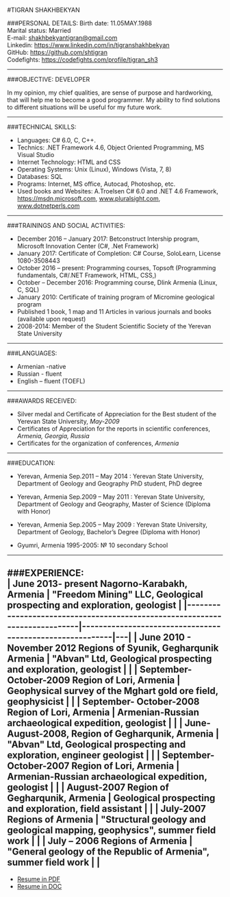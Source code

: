 #TIGRAN SHAKHBEKYAN
                                
###PERSONAL DETAILS:
Birth date: 11.05MAY.1988  
Marital status: Married   
E-mail:         <shakhbekyantigran@gmail.com>                  
Linkedin:       <https://www.linkedin.com/in/tigranshakhbekyan>                    
GitHub:         <https://github.com/shtigran>      
Codefights:     <https://codefights.com/profile/tigran_sh3>                   

----
###OBJECTIVE: DEVELOPER

In my opinion, my chief qualities, are sense of purpose and hardworking, that
will help me to become a good programmer. My ability to find solutions to
different situations will be useful for my future work.

----
###TECHNICAL SKILLS:

-   Languages: C\# 6.0, C, C++.
-   Technics: .NET Framework 4.6, Object Oriented Programming, MS Visual Studio
-   Internet Technology: HTML and CSS
-   Operating Systems: Unix (Linux), Windows (Vista, 7, 8)
-   Databases: SQL
-   Programs: Internet, MS office, Autocad, Photoshop, etc.
-   Used books and Websites: A.Troelsen C# 6.0 and .NET 4.6 Framework,  https://msdn.microsoft.com,      www.pluralsight.com,      www.dotnetperls.com  

----
###TRAININGS AND SOCIAL ACTIVITIES:
  -  December 2016 – January 2017:  Betconstruct Intership program, Microsoft Innovation Center (C#, .Net Framework)
  -  January 2017: Certificate of Completion: C# Course, SoloLearn, License 1080-3508443
  -  October 2016 – present: Programming courses, Topsoft (Programming fundamentals, C#/.NET Framework, HTML, CSS,)
  -  October – December 2016: Programming course, Dlink Armenia (Linux, C, SQL)
  -  January 2010: Certificate of training program of Micromine geological program
  -  Published 1 book, 1 map  and 11 Articles in various journals and books (available upon request)
  -  2008-2014: Member of the  Student Scientific Society of the Yerevan State University  
  
----
###LANGUAGES:

-	Armenian -native
- Russian - fluent 
- English – fluent (TOEFL)

----
###AWARDS RECEIVED:   

-   Silver medal and Certificate of Appreciation for the Best student of the
    Yerevan State University, *May-2009*     
-   Certificates of Appreciation for the reports in scientific conferences, *Armenia, Georgia, Russia* 
-   Certificates for the organization of conferences, *Armenia*  

----
###EDUCATION:

- Yerevan, Armenia Sep.2011 – May 2014 :  Yerevan State University, Department of Geology and Geography PhD student, PhD degree
  
- Yerevan, Armenia Sep.2009 – May 2011 :       Yerevan State University, Department of Geology and Geography, Master of Science (Diploma with Honor)
 	
- Yerevan, Armenia Sep.2005 – May 2009 :	      Yerevan State University, Department of Geology, Bachelor’s Degree (Diploma with Honor)
 
-	Gyumri, Armenia 1995-2005:	            № 10 secondary  School
 
----
  
###EXPERIENCE:                                                                                                                                 
| June 2013- present Nagorno-Karabakh, Armenia            | "Freedom Mining" LLC, Geological prospecting and exploration, geologist  |
|----------------------------------------------------------------------------|----------------------------------------------------------|---|
| June 2010 - November 2012 Regions of Syunik, Gegharqunik Armenia           | "Abvan" Ltd, Geological prospecting and exploration, geologist   |   |
| September- October-2009 Region of Lori, Armenia              | Geophysical survey of the Mghart gold ore field, geophysicist  |   |
|  September- October-2008 Region of Lori, Armenia            | Armenian-Russian archaeological expedition, geologist            |   |
| June- August-2008, Region of Gegharqunik, Armenia            | "Abvan" Ltd, Geological prospecting and exploration, engineer geologist         |   |
| September- October-2007 Region of Lori, Armenia                      | Armenian-Russian archaeological expedition, geologist         |   |
| August-2007  Region of Gegharqunik, Armenia    | Geological prospecting and exploration, field assistant       |   |
| July-2007 Regions of Armenia                    | "Structural geology and geological mapping, geophysics", summer field work         |   |
| July – 2006 Regions of Armenia                   | "General geology of the Republic of Armenia", summer field work                  |   |                    
----

       
- [Resume in PDF]
- [Resume in DOC]


[Resume in PDF]: <https://github.com/shtigran/Resume/raw/master/CV_Tigran%20Shakhbekyan__2017.pdf>
[Resume in DOC]: <https://github.com/shtigran/Resume/raw/master/CV_Tigran%20Shakhbekyan__2017.pdf>
